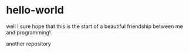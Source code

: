 # hello-world

well I sure hope that this is the start of a beautiful friendship between me and programming!

another repository
